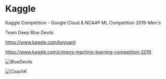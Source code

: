 # Kaggle

Kaggle Competition - Google Cloud & NCAA® ML Competition 2019-Men's

Team Deep Blue Devils 

https://www.kaggle.com/boyuanli

https://www.kaggle.com/c/mens-machine-learning-competition-2019

![BlueDevils](https://media.giphy.com/media/YXsZJoU07W3QqscY7m/giphy.gif)

![CoachK](https://media.giphy.com/media/fWgAX9229IITcPN1qX/giphy.gif)
